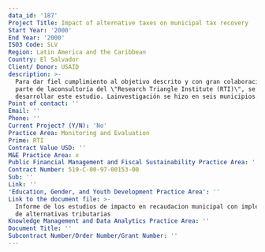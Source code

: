 ```yaml
---
data_id: '187'
Project Title: Impact of alternative taxes on municipal tax recovery
Start Year: '2000'
End Year: '2000'
ISO3 Code: SLV
Region: Latin America and the Caribbean
Country: El Salvador
Client/ Donor: USAID
description: >-
  Para dar fiel cumplimiento al objetivo descrito y con gran colaboración por
  parte de laconsultoría del \"Research Triangle Institute (RTI)\", se logró
  desarrollar este estudio. Lainvestigación se hizo en seis municipios.
Point of contact: ''
Email: ''
Phone: ''
Current Project? (Y/N): 'No'
Practice Area: Monitoring and Evaluation
Prime: RTI
Contract Value USD: ''
M&E Practice Area: x
Public Financial Management and Fiscal Sustainability Practice Area: ''
Contract Number: 519-C-00-97-00153-00
Sub: ''
Link: ''
'Education, Gender, and Youth Development Practice Area': ''
Link to the document file: >-
  Informe de los estudios de impacto en recaudacion municipal con implementacion
  de alternativas tributarias
Knowledge Management and Data Analytics Practice Area: ''
Document Title: ''
Subcontract Number/Order Number/Grant Number: ''
---
```


